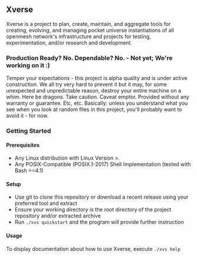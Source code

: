 ## Xverse

Xverse is a project to plan, create, maintain, and aggregate tools for creating, evolving, and managing
pocket universe instantiations of all openmesh network's infrastructure and projects for testing,
experimentation, and/or research and development.

### Production Ready? No. Dependable? No. - Not yet; We're working on it :)

Temper your expectations - this project is alpha quality and is under active construction.
We all try very hard to prevent it but it may, for some unexpected and unpredictable reason,
destroy your entire machine on a whim. Here be dragons. Take caution. Caveat emptor. Provided
without any warranty or guarantee. Etc, etc. Basically: unless you understand what you see when
you look at random files in this project, you'll probably want to avoid it - for now.

### Getting Started

#### Prerequisites

* Any Linux distribution with Linux Version >. 
* Any POSIX-Compatible (POSIX.1-2017) Shell Implementation (tested with Bash >=4.1)

#### Setup

* Use git to clone this repository or download a recent release using your preferred tool and extract
* Ensure your working directory is the root directory of the project repository and/or extracted archive
* Run `./xvs quickstart` and the program will provide further instruction

#### Usage

  To display documentation about how to use Xverse, execute `./xvs help`

